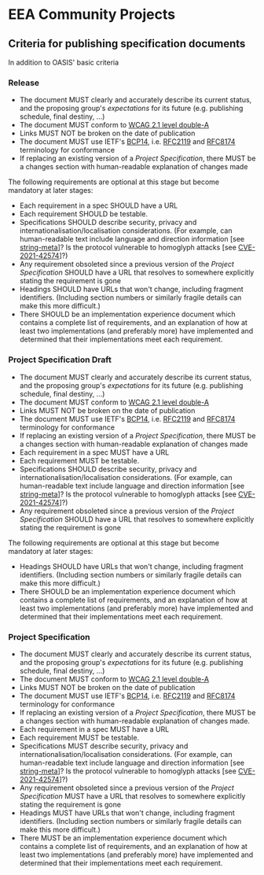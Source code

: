 # EEA Community Projects


## Criteria for publishing specification documents

In addition to OASIS' basic criteria

### Release

* The document MUST clearly and accurately describe its current status, and the proposing group's *expectations* for its future (e.g. publishing schedule, final destiny, ...)
* The document MUST conform to [WCAG 2.1 level double-A](https://www.w3.org/TR/WCAG21/#conformance)
* Links MUST NOT be broken on the date of publication
* The document MUST use IETF's [BCP14](https://www.rfc-editor.org/info/bcp14), i.e. [RFC2119](https://www.rfc-editor.org/rfc/rfc2119.html) and [RFC8174](https://www.rfc-editor.org/rfc/rfc8174.html) terminology for conformance
* If replacing an existing version of a *Project Specification*, there MUST be a changes section with human-readable explanation of changes made

The following requirements are optional at this stage but become mandatory at later stages:

* Each requirement in a spec SHOULD have a URL
* Each requirement SHOULD be testable.
* Specifications SHOULD describe security, privacy and internationalisation/localisation considerations. (For example, can human-readable text include language and direction information [see [string-meta](https://w3c.github.io/string-meta/)]? Is the protocol vulnerable to homoglyph attacks [see [CVE-2021-42574](https://nvd.nist.gov/vuln/detail/CVE-2021-42574)]?)
* Any requirement obsoleted since a previous version of the *Project Specification* SHOULD have a URL that resolves to somewhere explicitly stating the requirement is gone
* Headings SHOULD have URLs that won't change, including fragment identifiers. (Including section numbers or similarly fragile details can make this more difficult.)
* There SHOULD be an implementation experience document which contains a complete list of requirements, and an explanation of how at least two implementations (and preferably more) have implemented and determined that their implementations meet each requirement.


### Project Specification Draft

* The document MUST clearly and accurately describe its current status, and the proposing group's *expectations* for its future (e.g. publishing schedule, final destiny, ...)
* The document MUST conform to [WCAG 2.1 level double-A](https://www.w3.org/TR/WCAG21/#conformance)
* Links MUST NOT be broken on the date of publication
* The document MUST use IETF's [BCP14](https://www.rfc-editor.org/info/bcp14), i.e. [RFC2119](https://www.rfc-editor.org/rfc/rfc2119.html) and [RFC8174](https://www.rfc-editor.org/rfc/rfc8174.html) terminology for conformance
* If replacing an existing version of a *Project Specification*, there MUST be a changes section with human-readable explanation of changes made
* Each requirement in a spec MUST have a URL
* Each requirement MUST be testable.
* Specifications SHOULD describe security, privacy and internationalisation/localisation considerations. (For example, can human-readable text include language and direction information [see [string-meta](https://w3c.github.io/string-meta/)]? Is the protocol vulnerable to homoglyph attacks [see [CVE-2021-42574](https://nvd.nist.gov/vuln/detail/CVE-2021-42574)]?)
* Any requirement obsoleted since a previous version of the *Project Specification* SHOULD have a URL that resolves to somewhere explicitly stating the requirement is gone

The following requirements are optional at this stage but become mandatory at later stages:

* Headings SHOULD have URLs that won't change, including fragment identifiers. (Including section numbers or similarly fragile details can make this more difficult.)
* There SHOULD be an implementation experience document which contains a complete list of requirements, and an explanation of how at least two implementations (and preferably more) have implemented and determined that their implementations meet each requirement.

### Project Specification

* The document MUST clearly and accurately describe its current status, and the proposing group's *expectations* for its future (e.g. publishing schedule, final destiny, ...)
* The document MUST conform to [WCAG 2.1 level double-A](https://www.w3.org/TR/WCAG21/#conformance)
* Links MUST NOT be broken on the date of publication
* The document MUST use IETF's [BCP14](https://www.rfc-editor.org/info/bcp14), i.e. [RFC2119](https://www.rfc-editor.org/rfc/rfc2119.html) and [RFC8174](https://www.rfc-editor.org/rfc/rfc8174.html) terminology for conformance
* If replacing an existing version of a *Project Specification*, there MUST be a changes section with human-readable explanation of changes made.
* Each requirement in a spec MUST have a URL
* Each requirement MUST be testable.
* Specifications MUST describe security, privacy and internationalisation/localisation considerations. (For example, can human-readable text include language and direction information [see [string-meta](https://w3c.github.io/string-meta/)]? Is the protocol vulnerable to homoglyph attacks [see [CVE-2021-42574](https://nvd.nist.gov/vuln/detail/CVE-2021-42574)]?)
* Any requirement obsoleted since a previous version of the *Project Specification* MUST have a URL that resolves to somewhere explicitly stating the requirement is gone
* Headings MUST have URLs that won't change, including fragment identifiers. (Including section numbers or similarly fragile details can make this more difficult.)
* There MUST be an implementation experience document which contains a complete list of requirements, and an explanation of how at least two implementations (and preferably more) have implemented and determined that their implementations meet each requirement.
